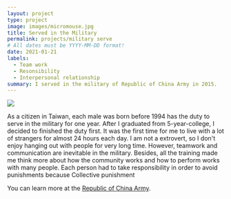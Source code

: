 ```yaml
---
layout: project
type: project
image: images/micromouse.jpg
title: Served in the Military
permalink: projects/military serve
# All dates must be YYYY-MM-DD format!
date: 2021-01-21
labels:
  - Team work
  - Resonsibility
  - Interpersonal relationship
summary: I served in the military of Republic of China Army in 2015.
---
```


<div class="ui small rounded images">
  <img class="ui image" src="../images/army.jpeg">
</div>

As a citizen in Taiwan, each male was born before 1994 has the duty to serve in the military for one year. After I graduated from 5-year-college, I decided to finished the duty first. It was the first time for me to live with a lot of strangers for almost 24 hours each day. I am not a extrovert, so I don't enjoy hanging out with people for very long time. However, teamwork and communication are inevitable in the military. Besides, all the training made me think more about how the community works and how to perform works with many people. Each person had to take responsibility in order to avoid punishments because Collective punishment 

You can learn more at the [Republic of China Army](http://army.mnd.gov.tw).



